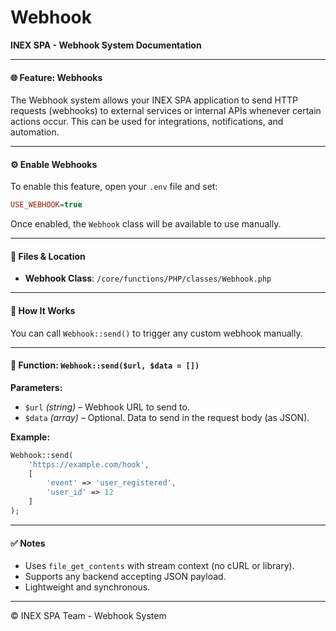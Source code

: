 # Webhook

**INEX SPA - Webhook System Documentation**

***

#### 🌐 Feature: Webhooks

The Webhook system allows your INEX SPA application to send HTTP requests (webhooks) to external services or internal APIs whenever certain actions occur. This can be used for integrations, notifications, and automation.

***

#### ⚙️ Enable Webhooks

To enable this feature, open your `.env` file and set:

```ini
USE_WEBHOOK=true
```

Once enabled, the `Webhook` class will be available to use manually.

***

#### 📂 Files & Location

* **Webhook Class**: `/core/functions/PHP/classes/Webhook.php`

***

#### 🧠 How It Works

You can call `Webhook::send()` to trigger any custom webhook manually.

***

#### 🔧 Function: `Webhook::send($url, $data = [])`

**Parameters:**

* `$url` _(string)_ – Webhook URL to send to.
* `$data` _(array)_ – Optional. Data to send in the request body (as JSON).

**Example:**

```php
Webhook::send(
    'https://example.com/hook',
    [
        'event' => 'user_registered',
        'user_id' => 12
    ]
);
```

***

#### ✅ Notes

* Uses `file_get_contents` with stream context (no cURL or library).
* Supports any backend accepting JSON payload.
* Lightweight and synchronous.

***

© INEX SPA Team - Webhook System

